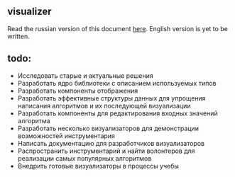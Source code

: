 visualizer
---

Read the russian version of this document [here](README.ru.md).
English version is yet to be written.

## todo:
* Исследовать старые и актуальные решения
* Разработать ядро библиотеки с описанием используемых типов
* Разработать компоненты отображения
* Разработать эффективные структуры данных для упрощения написания алгоритмов и их последующей визуализации
* Разработать компоненты для редактирования входных значений алгоритма
* Разработать несколько визуализаторов для демонстрации возможностей инструментария
* Написать документацию для разработчиков визуализаторов
* Распространить инструментарий и найти волонтеров для реализации самых популярных алгоритмов
* Внедрить готовые визуализаторы в процессы учебы
